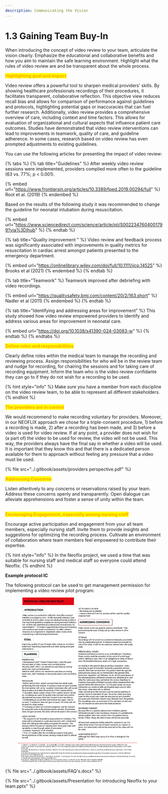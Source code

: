 ```yaml
---
description: Communicating the Vision
---
```


# 1.3 Gaining Team Buy-In

When introducing the concept of video review to your team, articulate the vision clearly. Emphasize the educational and collaborative benefits and how you aim to maintain the safe learning environment. Highlight what the rules of video review are and be transparent about the whole process.

<mark style="color:orange;">**Highlighting goal and impact**</mark>

Video review offers a powerful tool to sharpen medical providers' skills. By showing healthcare professionals recordings of their procedures, it facilitates transparent, collaborative reflection. This objective view reduces recall bias and allows for comparison of performance against guidelines and protocols, highlighting potential gaps or inaccuracies that can fuel further research. Additionally, video review provides a comprehensive overview of care, including context and time factors. This allows for evaluation of organizational and cultural aspects that influence patient care outcomes. Studies have demonstrated that video review interventions can lead to improvements in teamwork, quality of care, and guideline adherence. In some cases, research based on video review has even prompted adjustments to existing guidelines.

You can use the following articles for presenting the impact of video review:

{% tabs %}
{% tab title="Guidelines" %}
After weekly video review sessions were implemented, providers complied more often to the guideline (63 vs. 77%; p < 0.001).

{% embed url="https://www.frontiersin.org/articles/10.3389/fped.2019.00294/full" %}
Root et al. (2019)
{% endembed %}

Based on the results of the following study it was recommended to change the guideline for neonatal intubation during resuscitation.

{% embed url="https://www.sciencedirect.com/science/article/pii/S0022347604001799?via%3Dihub" %}
{% endtab %}

{% tab title="Quality improvement " %}
Video review and feedback process was significantly associated with improvements in quality metrics for resuscitation in cardiac arrest amongst patients presented to the emergency department.

{% embed url="https://onlinelibrary.wiley.com/doi/full/10.1111/ijcp.14525" %}
Brooks et al (2021)
{% endembed %}
{% endtab %}

{% tab title="Teamwork" %}
Teamwork improved after debriefing with video recordings.&#x20;

{% embed url="https://qualitysafety.bmj.com/content/20/2/163.short" %}
Nadler et al (2011)
{% endembed %}
{% endtab %}

{% tab title="Identifying and addressing areas for improvement" %}
This study showed how video review empowered providers to identify and address various areas for improvement in neonatal care.

{% embed url="https://doi.org/10.1038/s41390-024-03083-w" %}
{% endtab %}
{% endtabs %}

<mark style="color:orange;">**Define roles and responsibilities**</mark>

Clearly define roles within the medical team to manage the recording and reviewing process. Assign responsibilities for who will be in the review team and nudge for recording, for chairing the sessions and for taking care of recording equipment. Inform the team who is the video review confidante they can go to if they do not wish for a recording to be used.&#x20;

{% hint style="info" %}
Make sure you have a member from each discipline on the video review team, to be able to represent all different stakeholders.&#x20;
{% endhint %}

&#x20;<mark style="color:orange;">**The providers are in control**</mark>

We would recommend to make recording voluntary for providers. Moreover, in our NEOFLIX approach we chose for a triple-consent procedure, 1) before a recording is made, 2) after a recording has been made, and 3) before a video is used for video review. If at any point, a provider does not wish for (a part of) the video to be used for review, the video will not be used. This way, the providers always have the final say in whether a video will be used. It is important that they know this and that there is a dedicated person available for them to approach without feeling any pressure that a video must be used. &#x20;

{% file src="../.gitbook/assets/providers perspective.pdf" %}

<mark style="color:orange;">**Addressing Concerns**</mark>

Listen attentively to any concerns or reservations raised by your team. Address these concerns openly and transparently. Open dialogue can alleviate apprehensions and foster a sense of unity within the team.

\
<mark style="color:orange;">**Encouraging Engagement, especially among nursing staff**</mark>

Encourage active participation and engagement from your all team members, especially nursing staff. Invite them to provide insights and suggestions for optimizing the recording process. Cultivate an environment of collaboration where team members feel empowered to contribute their expertise.

{% hint style="info" %}
In the Neoflix project, we used a time that was suitable for nursing staff and medical staff so everyone could attend Neoflix.
{% endhint %}

**Example protocol IC**

The following protocol can be used to get management permission for implementing a video review pilot program:&#x20;

<figure><img src="../.gitbook/assets/Protocol video-review.png" alt=""><figcaption></figcaption></figure>

{% file src="../.gitbook/assets/FAQ's.docx" %}

{% file src="../.gitbook/assets/Presentation for introducing Neoflix to your team.pptx" %}
